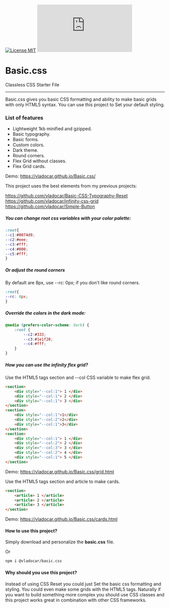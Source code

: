 [![License MIT](https://img.shields.io/badge/licence-MIT-blue.svg)](https://choosealicense.com/licenses/mit/)
[![Gzip Size](https://img.badgesize.io/https://unpkg.com/@vladocar/basic.css@1.0.0/css/basic.min.css?compression=gzip)](https://unpkg.com/@vladocar/basic.css@1.0.0/css/basic.min.css)


Basic.css
=======================================

Classless CSS Starter File

* * *

Basic.css gives you basic CSS formatting and ability to make basic grids with only HTML5 syntax. You can use this project to Set your default styling.

### List of features

*   Lightweight 1kb minified and gzipped.
*   Basic typography.
*   Basic forms.
*   Custom colors.
*   Dark theme.
*   Round corners.
*   Flex Grid without classes.
*   Flex Grid cards.

Demo: https://vladocar.github.io/Basic.css/

This project uses the best elements from my previous projects:

https://github.com/vladocar/Basic-CSS-Typography-Reset
https://github.com/vladocar/infinity-css-grid
https://github.com/vladocar/Simple-Button

##### You can change root css variables with your color palette:

```css
:root{
--c1:#0074d9;
--c2:#eee;
--c3:#fff;
--c4:#000;
--c5:#fff;
}
```

##### Or adjust the round corners

By default are 8px, use --rc: 0px; if you don't like round corners.

```css
:root{
--rc: 8px;
}
```

##### Override the colors in the dark mode:

```css
@media (prefers-color-scheme: dark) {
	:root {
        --c2:#333;
        --c3:#1e1f20;
        --c4:#fff;
	}
}
```

##### How you can use the infinity flex grid?

Use the HTML5 tags section and --col CSS variable to make flex grid.

```html
<section>
	<div style="--col:1"> 1 </div>
	<div style="--col:1"> 2 </div>
	<div style="--col:1"> 3 </div>
</section>
<section>
	<div style="--col:1">1</div>
	<div style="--col:2">2</div>
	<div style="--col:1">3</div>
</section>
<section>
	<div style="--col:1"> 1 </div>
	<div style="--col:2"> 2 </div>
	<div style="--col:3"> 3 </div>
	<div style="--col:2"> 4 </div>
	<div style="--col:1"> 5 </div>
</section>
```
Demo: https://vladocar.github.io/Basic.css/grid.html

Use the HTML5 tags section and article to make cards.

```html
<section>
    <article> 1 </article>
    <article> 2 </article>
    <article> 3 </article>
</section>
```
Demo: https://vladocar.github.io/Basic.css/cards.html

#### How to use this project?

Simply download and personalize the **basic.css** file.

Or

```sh
npm i @vladocar/basic.css
```

#### Why should you use this project?

Instead of using CSS Reset you could just Set the basic css formatting and styling. You could even make some grids with the HTML5 tags. Naturally if you want to build something more complex you should use CSS classes and this project works great in combination with other CSS frameworks.


